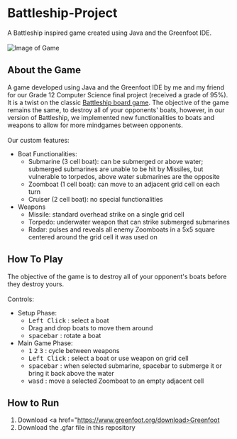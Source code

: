 # Battleship-Project
A Battleship inspired game created using Java and the Greenfoot IDE.
<br>
<br>
![Image of Game](https://i.imgur.com/ergPgig.png)

## About the Game
A game developed using Java and the Greenfoot IDE by me and my friend for our Grade 12 Computer Science final project (received a grade of 95%).
It is a twist on the classic <a href="https://en.wikipedia.org/wiki/Battleship_(game)">Battleship board game</a>. 
The objective of the game remains the same, to destroy all of your opponents' boats, however, in our version of Battleship, we implemented new
functionalities to boats and weapons to allow for more mindgames between opponents.
<br>
<br>
Our custom features:
* Boat Functionalities:
  * Submarine (3 cell boat): can be submerged or above water; submerged submarines are unable to be hit by Missiles, but vulnerable to torpedos, above water submarines are the opposite
  * Zoomboat (1 cell boat): can move to an adjacent grid cell on each turn
  * Cruiser (2 cell boat): no special functionalities
* Weapons
  * Missile: standard overhead strike on a single grid cell
  * Torpedo: underwater weapon that can strike submerged submarines
  * Radar: pulses and reveals all enemy Zoomboats in a 5x5 square centered around the grid cell it was used on
 
## How To Play
The objective of the game is to destroy all of your opponent's boats before they destroy yours.<br>
<br>
Controls:
* Setup Phase:
  * <kbd>Left Click</kbd> : select a boat
  * Drag and drop boats to move them around 
  * <kbd>spacebar</kbd> : rotate a boat
* Main Game Phase:
  * <kbd>1</kbd> <kbd>2</kbd> <kbd>3</kbd> : cycle between weapons
  * <kbd>Left Click</kbd> : select a boat or use weapon on grid cell
  * <kbd>spacebar</kbd> : when selected submarine, spacebar to submerge it or bring it back above the water
  * <kbd>wasd</kbd> : move a selected Zoomboat to an empty adjacent cell

## How to Run
1. Download <a href="https://www.greenfoot.org/download>Greenfoot</a>
2. Download the .gfar file in this repository

